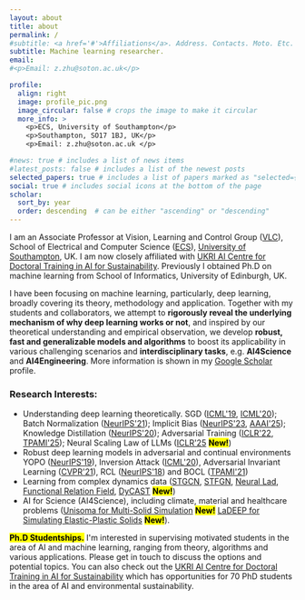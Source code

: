 ```yaml
---
layout: about
title: about
permalink: /
#subtitle: <a href='#'>Affiliations</a>. Address. Contacts. Moto. Etc.
subtitle: Machine learning researcher. 
email:
#<p>Email: z.zhu@soton.ac.uk</p>

profile:
  align: right
  image: profile_pic.png
  image_circular: false # crops the image to make it circular
  more_info: >
    <p>ECS, University of Southampton</p>
    <p>Southampton, SO17 1BJ, UK</p>
    <p>Email: z.zhu@soton.ac.uk </p>

#news: true # includes a list of news items
#latest_posts: false # includes a list of the newest posts
selected_papers: true # includes a list of papers marked as "selected={true}"
social: true # includes social icons at the bottom of the page
scholar:
  sort_by: year
  order: descending  # can be either "ascending" or "descending"
---
```


I am an Associate Professor at Vision, Learning and Control Group ([VLC](https://www.southampton.ac.uk/research/groups/vision-learning-control)), School of Electrical and Computer Science ([ECS](https://www.southampton.ac.uk/about/faculties-schools-departments/school-of-electronics-and-computer-science)), [University of Southampton](https://www.southampton.ac.uk/), UK. I am now closely affiliated with [UKRI AI Centre for Doctoral Training in AI for Sustainability](https://sustai.info/). Previously I obtained Ph.D on machine learning from School of Informatics, University of Edinburgh, UK.

I have been focusing on machine learning, particularly, deep learning, broadly covering its theory, methodology and application. Together with my students and collaborators, we attempt to **rigorously reveal the underlying mechanism of why deep learning works or not**, and inspired by our theoretical understanding and empirical observation, we develop **robust, fast and generalizable models and algorithms** to boost its applicability in various challenging scenarios and **interdisciplinary tasks**, e.g. **AI4Science** and **AI4Engineering**.  More information is shown in my [Google Scholar](https://scholar.google.com/citations?user=a2sHceIAAAAJ) profile. 



### Research Interests:
- Understanding deep learning theoretically. SGD ([ICML'19](http://proceedings.mlr.press/v97/zhu19e/zhu19e.pdf), [ICML'20](https://proceedings.mlr.press/v119/wu20c)); Batch Normalization ([NeurIPS'21](https://proceedings.neurips.cc/paper_files/paper/2021/file/326a8c055c0d04f5b06544665d8bb3ea-Paper.pdf)); Implicit Bias ([NeurIPS'23](https://openreview.net/pdf?id=PjBEUTVzoe), [AAAI'25](https://ojs.aaai.org/index.php/AAAI/article/view/34118)); Knowledge Distillation ([NeurIPS'20](https://proceedings.neurips.cc/paper/2020/file/ef0d3930a7b6c95bd2b32ed45989c61f-Paper.pdf)); Adversarial Training ([ICLR'22](https://openreview.net/pdf?id=l8It-0lE5e7), [TPAMI'25](https://openreview.net/pdf?id=l8It-0lE5e7)); Neural Scaling Law of LLMs ([ICLR'25](https://openreview.net/forum?id=wYxOMEzpkl) **<mark>New!</mark>**)
- Robust deep learning models in adversarial and continual environments YOPO ([NeurIPS'19](https://proceedings.neurips.cc/paper_files/paper/2019/file/812b4ba287f5ee0bc9d43bbf5bbe87fb-Paper.pdf)),  Inversion Attack ([ICML'20](http://proceedings.mlr.press/v119/chen20w/chen20w.pdf)), Adversarial Invariant Learning ([CVPR'21](https://ieeexplore.ieee.org/document/9577653)), RCL ([NeurIPS'18](https://proceedings.neurips.cc/paper/2018/file/cee631121c2ec9232f3a2f028ad5c89b-Paper.pdf)) and BOCL ([TPAMI'21](https://ieeexplore.ieee.org/document/9477031)) 
- Learning from complex dynamics data ([STGCN](https://www.ijcai.org/proceedings/2018/0505.pdf), [STFGN](https://ojs.aaai.org/index.php/AAAI/article/download/16542/16349), [Neural Lad](https://openreview.net/pdf?id=bISkJSa5Td), [Functional Relation Field](https://www.sciencedirect.com/science/article/pii/S0004370224000948), [DyCAST](https://openreview.net/forum?id=WjDjem8mWE&referrer=%5BAuthor%20Console%5D(%2Fgroup%3Fid%3DICLR.cc%2F2025%2FConference%2FAuthors%23your-submissions)) **<mark>New!</mark>**)
- AI for Science (AI4Science), including climate, material and healthcare problems ([Unisoma for Multi-Solid Simulation](https://openreview.net/forum?id=wYxOMEzpkl) **<mark>New!</mark>** [LaDEEP for Simulating Elastic-Plastic Solids](https://openreview.net/forum?id=wYxOMEzpkl) **<mark>New!</mark>**).

<!--
**<mark>I am always looking forward to working with well-motivated students and collaborators on various aspects of machine learning, ranging from theory, methodology and applications. Drop me an email if you are interested.</mark>** 
-->

**<mark>Ph.D Studentships.</mark>** I'm interested in supervising motivated students in the area of AI and machine learning, ranging from theory, algorithms and various applications. Please get in touch to discuss the options and potential topics. You can also check out the [UKRI AI Centre for Doctoral Training in AI for Sustainability](https://sustai.info/) which has opportunities for 70 PhD students in the area of AI and environmental sustainability.

<!--Link to your social media connections, too. This theme is set up to use [Font Awesome icons](https://fontawesome.com/) and [Academicons](https://jpswalsh.github.io/academicons/), like the ones below. Add your Facebook, Twitter, LinkedIn, Google Scholar, or just disable all of them. -->

